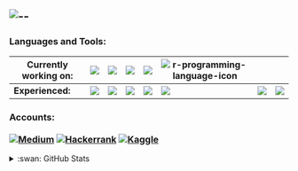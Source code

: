 ![--](https://user-images.githubusercontent.com/89608627/192795891-8e923244-1d66-4715-8aad-00f205072a63.png)
---
### Languages and Tools:

Currently working on:| <img src="https://img.icons8.com/color/45/000000/python--v1.png"/> | <img src="https://img.icons8.com/external-flat-juicy-fish/35/000000/external-sql-coding-and-development-flat-flat-juicy-fish.png"/> | <img src="https://img.icons8.com/color/45/000000/power-bi.png"/> | <img src="https://img.icons8.com/color/45/000000/ms-excel.png"/>| ![r-programming-language-icon](https://user-images.githubusercontent.com/89608627/192764356-88b05abb-1301-4c19-a0d0-e08276389f74.png) | |  |  
--- | --- | --- | --- |--- |--- |--- |--- |
**Experienced:** | <img src="https://img.icons8.com/color/44/000000/c-sharp-logo.png"/> |<img src="https://img.icons8.com/color/44/000000/c-programming.png"/>| <img src="https://img.icons8.com/color/45/000000/java-coffee-cup-logo--v1.png"/> | <img src="https://img.icons8.com/color/45/000000/javascript--v1.png"/> |<img src="https://img.icons8.com/dusk/45/000000/php-logo.png"/> |<img src="https://img.icons8.com/fluency/40/000000/matlab.png"/> |<img src="https://img.icons8.com/fluency/48/000000/html-5.png"/>  

### Accounts: <br><br>[![Medium](https://img.shields.io/badge/Medium-12100E?style=for-the-badge&logo=medium&logoColor=white)](https://medium.com/@havvanurselamet) [![Hackerrank](https://img.shields.io/badge/-Hackerrank-2EC866?style=for-the-badge&logo=HackerRank&logoColor=white)](https://www.hackerrank.com/hnsdev?hr_r=1) [![Kaggle](https://img.shields.io/badge/Kaggle-035a7d?style=for-the-badge&logo=kaggle&logoColor=white)](https://www.kaggle.com/devhns)

<details>
  <summary>:swan: GitHub Stats</summary>
<br>
  <img align="left" alt="codeSTACKr's GitHub Stats" src="https://github-readme-stats.vercel.app/api?username=devhns&show_icons=true&hide_border=false&title_color=ff652f&icon_color=FFE400&bg_color=09131B&text_color=ffffff&border_color=0c1a25" />
</details>
